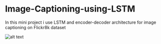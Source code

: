 # Image-Captioning-using-LSTM
In this mini project i use LSTM and encoder-decoder architecture for image captioning on Flickr8k dataset

![alt text]([http://url/to/img.png](https://github.com/hgoli02/Image-Captioning-using-LSTM/blob/master/img1.jpg))
